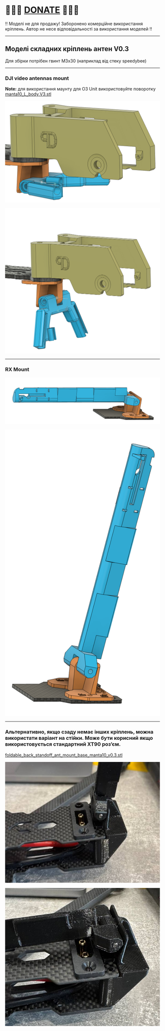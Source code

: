 
# 🍩🍩🍩 [DONATE](https://send.monobank.ua/jar/8GPxyGjM8E) 🍩🍩🍩

‼️ Моделі не для продажу! Заборонено комерційне використання кріплень. Автор не несе відповідальності за використання моделей ‼️

---

## Моделі складних кріплень антен V0.3

Для збірки потрібен гвинт M3x30 (наприклад від стеку speedybee)

---

### DJI video antennas mount

__Note:__ для використання маунту для O3 Unit використовуйте поворотку [manta10_L_body.V3.stl](/FPV_CAMERA_MOUNT/Povorotna/V3/manta10_L_body.V3.stl)

![](/FPV_ANT_mount/manta10/v0.3/media/1.jpg)

![](/FPV_ANT_mount/manta10/v0.3/media/2.jpg)


---

### RX Mount

![](/FPV_ANT_mount/manta10/v0.3/media/3.jpg)

![](/FPV_ANT_mount/manta10/v0.3/media/4.jpg)


---

### Альтернативно, якщо сзаду немає інших кріплень, можна використати варіант на стійки. Може бути корисний якщо використовується стандартний XT90 розʼєм.

[foldable_back_standoff_ant_mount_base_manta10_v0.3.stl](/FPV_ANT_mount/manta10/v0.3/foldable_back_standoff_ant_mount_base_manta10_v0.3.stl)

![](/FPV_ANT_mount/manta10/v0.3/media/5.jpg)

![](/FPV_ANT_mount/manta10/v0.3/media/6.jpg)
